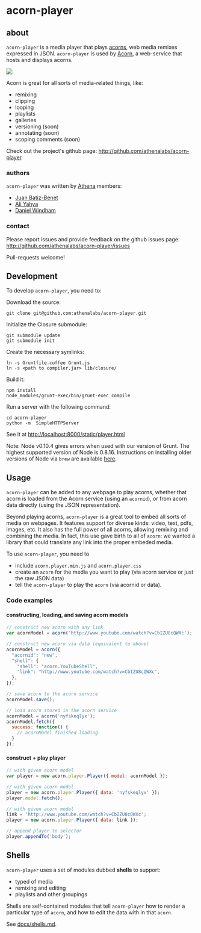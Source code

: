 # acorn-player

## about


`acorn-player` is a media player that plays
[acorns](http://acorn.athena.ai/about), web media remixes expressed in JSON.
`acorn-player` is used by [Acorn](http://acorn.athena.ai), a
web-service that hosts and displays acorns.



![](http://static.benet.ai/skitch/acorn_%7C_Media_Remixer-20130427-055341.png)

Acorn is great for all sorts of media-related things, like:
* remixing
* clipping
* looping
* playlists
* galleries
* versioning (soon)
* annotating (soon)
* scoping comments (soon)

Check out the project's github page:
http://github.com/athenalabs/acorn-player


### authors

``acorn-player`` was written by [Athena](http://github.com/athenalabs) members:

* [Juan Batiz-Benet](http://github.com/jbenet)
* [Ali Yahya](http://github.com/ali01)
* [Daniel Windham](http://github.com/tenedor)


### contact

Please report issues and provide feedback on the github issues page:
http://github.com/athenalabs/acorn-player/issues

Pull-requests welcome!

## Development

To develop ``acorn-player``, you need to:

Download the source:

    git clone git@github.com:athenalabs/acorn-player.git

Initialize the Closure submodule:

    git submodule update
    git submodule init

Create the necessary symlinks:

    ln -s Gruntfile.coffee Grunt.js
    ln -s <path to compiler.jar> lib/closure/

Build it:

    npm install
    node_modules/grunt-exec/bin/grunt-exec compile

Run a server with the following command:

    cd acorn-player
    python -m  SimpleHTTPServer

See it at [http://localhost:8000/static/player.html](http://localhost:8000/static/player.html)

Note: Node v0.10.4 gives errors when used with our version of Grunt. The
highest supported version of Node is 0.8.16. Instructions on installing older
versions of Node via ``brew`` are available
[here](http://stackoverflow.com/a/9832084).

## Usage


`acorn-player` can be added to any webpage to play acorns, whether that acorn
is loaded from the Acorn service (using an `acornid`), or from acorn data
directly (using the JSON representation).

Beyond playing acorns, `acorn-player` is a great tool to embed all sorts of
media on webpages. It features support for diverse kinds: video, text,
pdfs, images, etc. It also has the full power of all acorns, allowing remixing
and combining the media. In fact, this use gave birth to all of `acorn`: we
wanted a library that could translate any link into the proper embeded media.

To use ``acorn-player``, you need to

* include `acorn.player.min.js` and `acorn.player.css`
* create an `acorn` for the media you want to play (via acorn service or just the raw JSON data)
* tell the `acorn-player` to play the `acorn` (via acornid or data).


### Code examples


#### constructing, loading, and saving acorn models

```javascript
// construct new acorn with any link
var acornModel = acorn('http://www.youtube.com/watch?v=CbIZU8cQWXc');

// construct new acorn via data (equivalent to above)
acornModel = acorn({
  "acornid": "new",
  "shell": {
    "shell": "acorn.YouTubeShell",
    "link": "http://www.youtube.com/watch?v=CbIZU8cQWXc",
  },
});

// save acorn to the acorn service
acornModel.save();

// load acorn stored in the acorn service
acornModel = acorn('nyfskeqlyx');
acornModel.fetch({
  success: function() {
    // acornModel finished loading.
  }
});
```

#### construct + play player

```javascript
// with given acorn model
var player = new acorn.player.Player({ model: acornModel });

// with given acorn model
player = new acorn.player.Player({ data: 'nyfskeqlyx' });
player.model.fetch();

// with given acorn model
link = 'http://www.youtube.com/watch?v=CbIZU8cQWXc';
player = new acorn.player.Player({ data: link });

// append player to selector
player.appendTo('body');
```


## Shells

`acorn-player` uses a set of modules dubbed **shells** to support:
* typed of media
* remixing and editing
* playlists and other groupings

Shells are self-contained modules that tell `acorn-player` how to render a
particular type of `acorn`, and how to edit the data with in that `acorn`.

See [docs/shells.md](https://github.com/athenalabs/acorn-player/blob/master/docs/shells.md).
